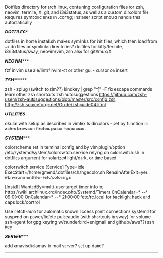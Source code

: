 Dotfiles directory for arch linux, containing configuration files for zsh, neovim, termite, X, git, and i3/i3status, as well as a custom dircolors file
Requires symbolic links in .config; installer script should handle this automatically


*************************DOTFILES**************************

dotfiles in home
install.sh makes symlinks for init files, which then load from ~/.dotfiles
or symlinks directories?
dotfiles for kitty/termite, i3/i3status/sway, neovim/vim, zsh
also for git/tmux/X

*************************NEOVIM****************************

fzf in vim
use ale/lintr?
nvim-qt or other gui - cursor on insert

*************************ZSH*******************************

zsh - zplug (switch to zim??)
bindkey | grep "^[" -F fix escape commands learn other zsh shortcuts
zsh autosuggestions 
https://github.com/zsh-users/zsh-autosuggestions/blob/master/src/config.zsh
http://zsh.sourceforge.net/Guide/zshguide04.html

*************************UTILITIES*************************

okular with setup as described in vimtex
ls dircolors - set by function in zshrc
browser: firefox. pass: keepassxc. 

*************************SYSTEM****************************

colorscheme set in terminal config and by vim plugin/option
/etc/systemd/system/colorswitch.service relying on colorswitch.sh in dotfiles
argument for solarized light/dark, or time based

colorswitch.service
[Service]
Type=idle
ExecStart=/home/gmend/.dotfiles/changecolor.sh
RemainAfterExit=yes
#EnvironmentFile=/etc/colorargs

[Install]
WantedBy=multi-user.target
timer info in; https://wiki.archlinux.org/index.php/Systemd/Timers<Paste>
OnCalendar=* *-*-* 09:00:00
OnCalendar=* *-*-* 21:00:00
/etc/rc.local for backlight hack and caps lock/control

Use netctl-auto for automatic known access point connections
systemd for suspend on power/lid/etc
pulseaudio (with shortcuts in sway) for volume
ssh-agent for gpg keyring w/thunderbird+enigmail and github(/aws??) ssh key

*************************SERVER****************************

add amavisd/clamav to mail server? set up dane?

***********************************************************
